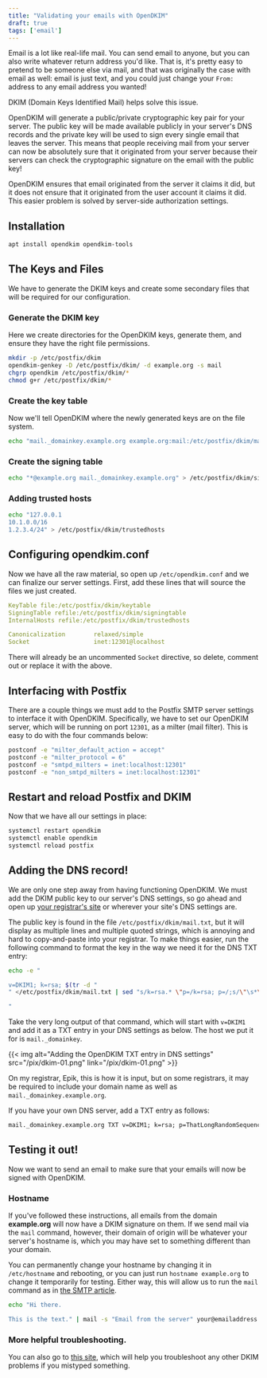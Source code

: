 ```yaml
---
title: "Validating your emails with OpenDKIM"
draft: true
tags: ['email']
---
```

Email is a lot like real-life mail. You can send email to anyone, but
you can also write whatever return address you\'d like. That is, it\'s
pretty easy to pretend to be someone else via mail, and that was
originally the case with email as well: email is just text, and you
could just change your `From:` address to any email address you wanted!

DKIM (Domain Keys Identified Mail) helps solve this issue.

OpenDKIM will generate a public/private cryptographic key pair for your
server. The public key will be made available publicly in your server\'s
DNS records and the private key will be used to sign every single email
that leaves the server. This means that people receiving mail from your
server can now be absolutely sure that it originated from your server
because their servers can check the cryptographic signature on the email
with the public key!

OpenDKIM ensures that email originated from the server it claims it did,
but it does not ensure that it originated from the user account it
claims it did. This easier problem is solved by server-side
authorization settings.

## Installation

```sh
apt install opendkim opendkim-tools
```

## The Keys and Files

We have to generate the DKIM keys and create some secondary files that
will be required for our configuration.

### Generate the DKIM key

<!--
TODO: Make a unique directory for each domain to later allow multiple domain
DKIM validation for servers serving more than one domain name.
-->

Here we create directories for the OpenDKIM keys, generate them, and
ensure they have the right file permissions.

```sh
mkdir -p /etc/postfix/dkim
opendkim-genkey -D /etc/postfix/dkim/ -d example.org -s mail
chgrp opendkim /etc/postfix/dkim/*
chmod g+r /etc/postfix/dkim/*
```

### Create the key table

Now we\'ll tell OpenDKIM where the newly generated keys are on the file
system.

```sh
echo "mail._domainkey.example.org example.org:mail:/etc/postfix/dkim/mail.private" > /etc/postfix/dkim/keytable
```

### Create the signing table

```sh
echo "*@example.org mail._domainkey.example.org" > /etc/postfix/dkim/signingtable
```

### Adding trusted hosts

```sh
echo "127.0.0.1
10.1.0.0/16
1.2.3.4/24" > /etc/postfix/dkim/trustedhosts
```

## Configuring opendkim.conf

Now we have all the raw material, so open up `/etc/opendkim.conf` and we
can finalize our server settings. First, add these lines that will
source the files we just created.

```yaml
KeyTable file:/etc/postfix/dkim/keytable
SigningTable refile:/etc/postfix/dkim/signingtable
InternalHosts refile:/etc/postfix/dkim/trustedhosts

Canonicalization        relaxed/simple
Socket                  inet:12301@localhost
```

There will already be an uncommented `Socket` directive, so delete,
comment out or replace it with the above.

## Interfacing with Postfix

There are a couple things we must add to the Postfix SMTP server
settings to interface it with OpenDKIM. Specifically, we have to set our
OpenDKIM server, which will be running on port `12301`, as a milter
(mail filter). This is easy to do with the four commands below:

```sh
postconf -e "milter_default_action = accept"
postconf -e "milter_protocol = 6"
postconf -e "smtpd_milters = inet:localhost:12301"
postconf -e "non_smtpd_milters = inet:localhost:12301"
```

## Restart and reload Postfix and DKIM

Now that we have all our settings in place:

```sh
systemctl restart opendkim
systemctl enable opendkim
systemctl reload postfix
```

## Adding the DNS record!

We are only one step away from having functioning OpenDKIM. We must add
the DKIM public key to our server\'s DNS settings, so go ahead and open
up [your registrar\'s site](https://www.epik.com/?affid=we2ro7sa6) or
wherever your site\'s DNS settings are.

The public key is found in the file `/etc/postfix/dkim/mail.txt`, but it
will display as multiple lines and multiple quoted strings, which is
annoying and hard to copy-and-paste into your registrar. To make things
easier, run the following command to format the key in the way we need
it for the DNS TXT entry:

```sh
echo -e "

v=DKIM1; k=rsa; $(tr -d "
" </etc/postfix/dkim/mail.txt | sed "s/k=rsa.* \"p=/k=rsa; p=/;s/\"\s*\"//;s/\"\s*).*//" | grep -o "p=.*")

"
```

Take the very long output of that command, which will start with
`v=DKIM1` and add it as a TXT entry in your DNS settings as below. The
host we put it for is `mail._domainkey`.

{{< img alt="Adding the OpenDKIM TXT entry in DNS settings" src="/pix/dkim-01.png" link="/pix/dkim-01.png" >}}

On my registrar, Epik, this is how it is input, but on some registrars,
it may be required to include your domain name as well as
`mail._domainkey.example.org`.

If you have your own DNS server, add a TXT entry as follows:

```txt
mail._domainkey.example.org TXT v=DKIM1; k=rsa; p=ThatLongRandomSequenceOfLettersAndNumbersOfYours
```

## Testing it out!

Now we want to send an email to make sure that your emails will now be
signed with OpenDKIM.

### Hostname

If you\'ve followed these instructions, all emails from the domain
**example.org** will now have a DKIM signature on them. If we send mail
via the `mail` command, however, their domain of origin will be whatever
your server\'s hostname is, which you may have set to something
different than your domain.

You can permanently change your hostname by changing it in
`/etc/hostname` and rebooting, or you can just run
`hostname example.org` to change it temporarily for testing. Either way,
this will allow us to run the `mail` command as in [the SMTP
article](smtp.html).

```sh
echo "Hi there.

This is the text." | mail -s "Email from the server" your@emailaddress.com
```

### More helpful troubleshooting.

You can also go to [this site](https://appmaildev.com/en/dkim), which
will help you troubleshoot any other DKIM problems if you mistyped
something.
